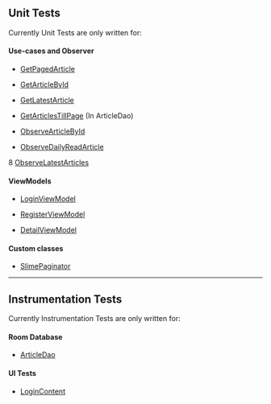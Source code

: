 ## Unit Tests

Currently Unit Tests are only written for:

#### Use-cases and Observer

* [GetPagedArticle](https://github.com/kasem-sm/SlimeKT/blob/dev/features/article/domain/interactorssrc/test/kotlin/kasem/sm/article/domain/interactors/GetPagedArticlesTest.kt)

* [GetArticleById](https://github.com/kasem-sm/SlimeKT/blob/dev/features/article/domain/interactorssrc/test/kotlin/kasem/sm/article/domain/interactors/GetArticleTest.kt)

* [GetLatestArticle]()

* [GetArticlesTillPage]() (In ArticleDao)

* [ObserveArticleById](https://github.com/kasem-sm/SlimeKT/blob/dev/features/article/domain/interactors/src/test/kotlin/kasem/sm/article/domain/interactors/ObserveArticleTest.kt)

* [ObserveDailyReadArticle]()

8 [ObserveLatestArticles]()

#### ViewModels

* [LoginViewModel](https://github.com/kasem-sm/SlimeKT/blob/dev/ui-auth/src/test/java/kasem/sm/ui_login/ui/LoginVMTest.kt)

* [RegisterViewModel]()

* [DetailViewModel]()

#### Custom classes

* [SlimePaginator](https://github.com/kasem-sm/SlimeKT/blob/dev/features/article/domain/interactorssrc/test/kotlin/kasem/sm/article/domain/interactors/SlimePaginatorTest.kt)

---

## Instrumentation Tests

Currently Instrumentation Tests are only written for:

#### Room Database

* [ArticleDao](https://github.com/kasem-sm/SlimeKT/blob/dev/data/src/androidTest/java/kasem/sm/data/dao_test/ArticleDaoTest.kt)

#### UI Tests

* [LoginContent]()

